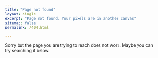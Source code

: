 ```yaml
---
title: "Page not found"
layout: single
excerpt: "Page not found. Your pixels are in another canvas"
sitemap: false
permalink: /404.html

---
```


Sorry but the page you are trying to reach does not work.  Maybe you can try searching it below.

<script type="text/javascript">
  var GOOG_FIXURL_LANG = 'en';
  var GOOG_FIXURL_SITE = '{{ site.url }}'
</script>
<script type="text/javascript"
  src="//linkhelp.clients.google.com/tbproxy/lh/wm/fixurl.js">
</script>
